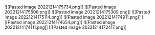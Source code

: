 ![[Pasted image 20221214175734.png]]
![[Pasted image 20221214175506.png]]
![[Pasted image 20221214175309.png]]
![[Pasted image 20221214175114.png]]
![[Pasted image 20221214174911.png]]
![[Pasted image 20221214174654.png]]
![[Pasted image 20221214174111.png]]
![[Pasted image 20221214172417.png]]